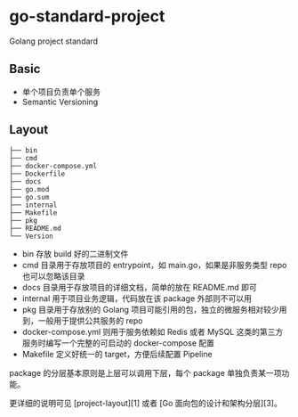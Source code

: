# go-standard-project

Golang project standard

## Basic

- 单个项目负责单个服务
- Semantic Versioning

## Layout

```
├── bin
├── cmd
├── docker-compose.yml
├── Dockerfile
├── docs
├── go.mod
├── go.sum
├── internal
├── Makefile
├── pkg
├── README.md
└── Version
```

- bin 存放 build 好的二进制文件
- cmd 目录用于存放项目的 entrypoint，如 main.go，如果是非服务类型 repo 也可以忽略该目录
- docs 目录用于存放项目的详细文档，简单的放在 README.md 即可
- internal 用于项目业务逻辑，代码放在该 package 外部则不可以用
- pkg 目录用于存放别的 Golang 项目可能引用的包，独立的微服务相对较少用到，一般用于提供公共服务的 repo
- docker-compose.yml 则用于服务依赖如 Redis 或者 MySQL 这类的第三方服务时编写一个完整的可启动的 docker-compose 配置
- Makefile 定义好统一的 target，方便后续配置 Pipeline

package 的分层基本原则是上层可以调用下层，每个 package 单独负责某一项功能。

更详细的说明可见 [project-layout][1] 或者 [Go 面向包的设计和架构分层][3]。